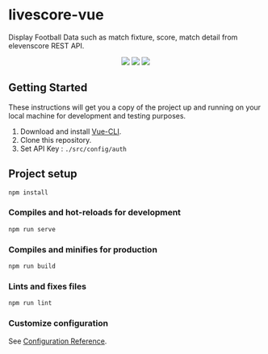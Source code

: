 # livescore-vue

Display Football Data such as match fixture, score, match detail from elevenscore REST API.

<div align="center">
  <img src="screenshot1.png">
  <img src="screenshot2.png">
  <img src="screenshot3.png">
</div>

## Getting Started
These instructions will get you a copy of the project up and running on your local machine for development and testing purposes.

1. Download and install [Vue-CLI](https://cli.vuejs.org/).
2. Clone this repository.
3. Set API Key : `./src/config/auth`

## Project setup

```
npm install
```

### Compiles and hot-reloads for development

```
npm run serve
```

### Compiles and minifies for production

```
npm run build
```

### Lints and fixes files

```
npm run lint
```

### Customize configuration

See [Configuration Reference](https://cli.vuejs.org/config/).
